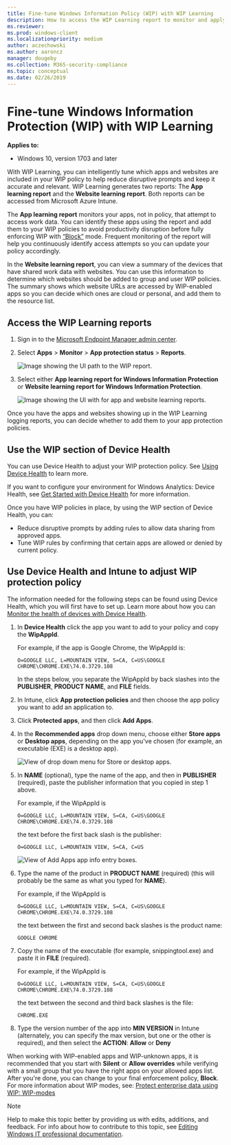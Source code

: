 ```yaml
---
title: Fine-tune Windows Information Policy (WIP) with WIP Learning
description: How to access the WIP Learning report to monitor and apply Windows Information Protection in your company.
ms.reviewer: 
ms.prod: windows-client
ms.localizationpriority: medium
author: aczechowski
ms.author: aaroncz
manager: dougeby
ms.collection: M365-security-compliance
ms.topic: conceptual
ms.date: 02/26/2019
---
```


# Fine-tune Windows Information Protection (WIP) with WIP Learning
**Applies to:**

- Windows 10, version 1703 and later

With WIP Learning, you can intelligently tune which apps and websites are included in your WIP policy to help reduce disruptive prompts and keep it accurate and relevant. WIP Learning generates two reports: The **App learning report** and the **Website learning report**. Both reports can be accessed from Microsoft Azure Intune.

The **App learning report** monitors your apps, not in policy, that attempt to access work data. You can identify these apps using the report and add them to your WIP policies to avoid productivity disruption before fully enforcing WIP with [“Block”](protect-enterprise-data-using-wip.md#bkmk-modes) mode. Frequent monitoring of the report will help you continuously identify access attempts so you can update your policy accordingly.

In the **Website learning report**, you can view a summary of the devices that have shared work data with websites. You can use this information to determine which websites should be added to group and user WIP policies. The summary shows which website URLs are accessed by WIP-enabled apps so you can decide which ones are cloud or personal, and add them to the resource list.

## Access the WIP Learning reports

1. Sign in to the [Microsoft Endpoint Manager admin center](https://go.microsoft.com/fwlink/?linkid=2109431).

1. Select **Apps** > **Monitor** > **App protection status** > **Reports**.

   ![Image showing the UI path to the WIP report.](images/access-wip-learning-report.png) 

1. Select either **App learning report for Windows Information Protection** or **Website learning report for Windows Information Protection**. 

   ![Image showing the UI with for app and website learning reports.](images/wip-learning-select-report.png) 

Once you have the apps and websites showing up in the WIP Learning logging reports, you can decide whether to add them to your app protection policies. 

## Use the WIP section of Device Health

You can use Device Health to adjust your WIP protection policy. See [Using Device Health](/windows/deployment/update/device-health-using#windows-information-protection) to learn more.

If you want to configure your environment for Windows Analytics: Device Health, see [Get Started with Device Health](/windows/deployment/update/device-health-get-started) for more information.

Once you have WIP policies in place, by using the WIP section of Device Health, you can:

- Reduce disruptive prompts by adding rules to allow data sharing from approved apps.
- Tune WIP rules by confirming that certain apps are allowed or denied by current policy.

## Use Device Health and Intune to adjust WIP protection policy

The information needed for the following steps can be found using Device Health, which you will first have to set up. Learn more about how you can  [Monitor the health of devices with Device Health](/windows/deployment/update/device-health-monitor).

1. In **Device Health** click the app you want to add to your policy and copy the **WipAppId**.

    For example, if the app is Google Chrome, the WipAppId is:

    `O=GOOGLE LLC, L=MOUNTAIN VIEW, S=CA, C=US\GOOGLE CHROME\CHROME.EXE\74.0.3729.108`
    
    In the steps below, you separate the WipAppId by back slashes into the **PUBLISHER**, **PRODUCT NAME**, and **FILE** fields.

2. In Intune, click **App protection policies** and then choose the app policy you want to add an application to.

3. Click **Protected apps**, and then click **Add Apps**.

4. In the **Recommended apps** drop down menu, choose either **Store apps** or **Desktop apps**, depending on the app you've chosen (for example, an executable (EXE) is a desktop app). 

    ![View of drop down menu for Store or desktop apps.](images/wip-learning-choose-store-or-desktop-app.png)

5. In **NAME** (optional), type the name of the app, and then in **PUBLISHER** (required), paste the publisher information that you copied in step 1 above.

    For example, if the WipAppId is

    `O=GOOGLE LLC, L=MOUNTAIN VIEW, S=CA, C=US\GOOGLE CHROME\CHROME.EXE\74.0.3729.108`

    the text before the first back slash is the publisher:

    `O=GOOGLE LLC, L=MOUNTAIN VIEW, S=CA, C=US`

    ![View of Add Apps app info entry boxes.](images/wip-learning-app-info.png)

6. Type the name of the product in **PRODUCT NAME** (required)  (this will probably be the same as what you typed for **NAME**).

    For example, if the WipAppId is

    `O=GOOGLE LLC, L=MOUNTAIN VIEW, S=CA, C=US\GOOGLE CHROME\CHROME.EXE\74.0.3729.108`

    the text between the first and second back slashes is the product name:

    `GOOGLE CHROME`

7. Copy the name of the executable (for example, snippingtool.exe) and paste it in **FILE** (required).

    For example, if the WipAppId is

    `O=GOOGLE LLC, L=MOUNTAIN VIEW, S=CA, C=US\GOOGLE CHROME\CHROME.EXE\74.0.3729.108`

    the text between the second and third back slashes is the file:

    `CHROME.EXE`

8. Type the version number of the app into **MIN VERSION** in Intune (alternately, you can specify the max version, but one or the other is required), and then select the **ACTION**: **Allow** or **Deny**

When working with WIP-enabled apps and WIP-unknown apps, it is recommended that you start with **Silent** or **Allow overrides** while verifying with a small group that you have the right apps on your allowed apps list. After you're done, you can change to your final enforcement policy, **Block**. For more information about WIP modes, see: [Protect enterprise data using WIP: WIP-modes](protect-enterprise-data-using-wip.md#bkmk-modes)

>[!NOTE]
>Help to make this topic better by providing us with edits, additions, and feedback. For info about how to contribute to this topic, see [Editing Windows IT professional documentation](https://github.com/Microsoft/windows-itpro-docs/blob/master/CONTRIBUTING.md).

